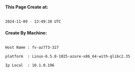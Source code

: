 
   
#### This Page Create at:

```bash

2024-11-09 - 13:49:38 UTC

```

#### Create By Machine:

```bash

Host Name : fv-az773-327

platform  : Linux-6.5.0-1025-azure-x86_64-with-glibc2.35

Ip Local  : 10.1.0.196

```

